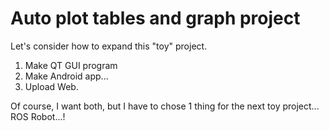 
# Auto plot tables and graph project

Let's consider how to expand this "toy" project.

1. Make QT GUI program
2. Make Android app...
3. Upload Web.  


Of course, I want both, but I have to chose 1 thing for the next toy project... ROS Robot...!
